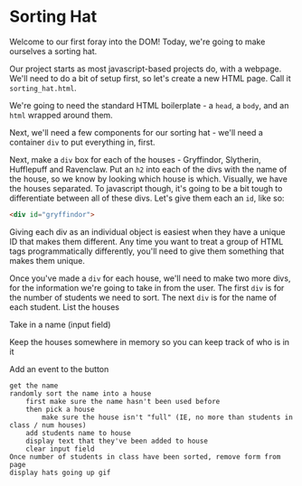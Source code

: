 Sorting Hat
===========

Welcome to our first foray into the DOM! Today, we're going to make ourselves a sorting hat.

Our project starts as most javascript-based projects do, with a webpage. We'll need to do a bit of setup first, so let's create a new HTML page. Call it `sorting_hat.html`.

We're going to need the standard HTML boilerplate - a `head`, a `body`, and an `html` wrapped around them. 

Next, we'll need a few components for our sorting hat - we'll need a container `div` to put everything in, first.

Next, make a `div` box for each of the houses - Gryffindor, Slytherin, Hufflepuff and Ravenclaw. Put an `h2` into each of the divs with the name of the house, so we know by looking which house is which.
Visually, we have the houses separated. To javascript though, it's going to be a bit tough to differentiate between all of these divs. Let's give them each an `id`, like so:
 
```html
<div id="gryffindor">
```

Giving each div as an individual object is easiest when they have a unique ID that makes them different. Any time you want to treat a group of HTML tags programmatically differently, you'll need to give them something that makes them unique.

Once you've made a `div` for each house, we'll need to make two more divs, for the information we're going to take in from the user. 
The first `div` is for the number of students we need to sort.
The next `div` is for the name of each student.
List the houses

Take in a name (input field)

Keep the houses somewhere in memory so you can keep track of who is in it

Add an event to the button

	get the name
	randomly sort the name into a house
		first make sure the name hasn't been used before
		then pick a house
			make sure the house isn't "full" (IE, no more than students in class / num houses)
		add students name to house
		display text that they've been added to house
		clear input field
	Once number of students in class have been sorted, remove form from page
	display hats going up gif

